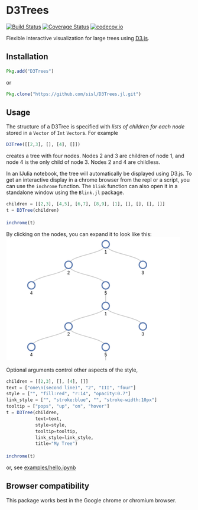 # D3Trees

[![Build Status](https://travis-ci.org/sisl/D3Trees.jl.svg?branch=master)](https://travis-ci.org/sisl/D3Trees.jl)
[![Coverage Status](https://coveralls.io/repos/sisl/D3Trees.jl/badge.svg?branch=master&service=github)](https://coveralls.io/github/sisl/D3Trees.jl?branch=master)
[![codecov.io](http://codecov.io/github/sisl/D3Trees.jl/coverage.svg?branch=master)](http://codecov.io/github/sisl/D3Trees.jl?branch=master)

Flexible interactive visualization for large trees using [D3.js](d3js.org).

## Installation

```julia
Pkg.add("D3Trees")
```
or
```julia
Pkg.clone("https://github.com/sisl/D3Trees.jl.git")
```

## Usage

The structure of a D3Tree is specified with *lists of children for each node* stored in a `Vector` of `Int` `Vector`s. For example
```julia
D3Tree([[2,3], [], [4], []])
```
creates a tree with four nodes. Nodes 2 and 3 are children of node 1, and node 4 is the only child of node 3. Nodes 2 and 4 are childless.

In an IJulia notebook, the tree will automatically be displayed using D3.js. To get an interactive display in a chrome browser from the repl or a script, you can use the `inchrome` function. The `blink` function can also open it in a standalone window using the `Blink.jl` package.
```julia
children = [[2,3], [4,5], [6,7], [8,9], [1], [], [], [], []]
t = D3Tree(children)

inchrome(t)
```
By clicking on the nodes, you can expand it to look like this:
![Tree](img/tree.png)

Optional arguments control other aspects of the style,
```julia
children = [[2,3], [], [4], []]
text = ["one\n(second line)", "2", "III", "four"]
style = ["", "fill:red", "r:14", "opacity:0.7"]
link_style = ["", "stroke:blue", "", "stroke-width:10px"]
tooltip = ["pops", "up", "on", "hover"]
t = D3Tree(children,
           text=text,
           style=style,
           tooltip=tooltip,
           link_style=link_style,
           title="My Tree")

inchrome(t)
```

or, see [examples/hello.ipynb](https://nbviewer.jupyter.org/github/sisl/D3Trees.jl/blob/master/examples/hello.ipynb)

## Browser compatibility

This package works best in the Google chrome or chromium browser.
